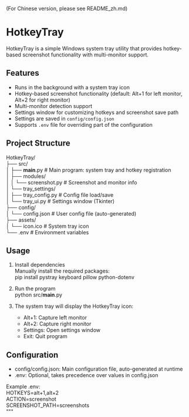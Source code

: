 (For Chinese version, please see README_zh.md)
# HotkeyTray

HotkeyTray is a simple Windows system tray utility that provides hotkey-based screenshot functionality with multi-monitor support.  

## Features

- Runs in the background with a system tray icon  
- Hotkey-based screenshot functionality (default: Alt+1 for left monitor, Alt+2 for right monitor)  
- Multi-monitor detection support  
- Settings window for customizing hotkeys and screenshot save path  
- Settings are saved in `config/config.json`  
- Supports `.env` file for overriding part of the configuration  

## Project Structure

HotkeyTray/  
├── src/  
│   ├── __main__.py              # Main program: system tray and hotkey registration  
│   ├── modules/  
│   │   └── screenshot.py        # Screenshot and monitor info  
│   └── tray_settings/  
│       ├── tray_config.py       # Config file load/save  
│       └── tray_ui.py           # Settings window (Tkinter)  
├── config/  
│   └── config.json              # User config file (auto-generated)  
├── assets/  
│   └── icon.ico                 # System tray icon  
└── .env                         # Environment variables  

## Usage

1. Install dependencies  
   Manually install the required packages:  
   pip install pystray keyboard pillow python-dotenv  

2. Run the program  
   python src/__main__.py  

3. The system tray will display the HotkeyTray icon:  
   - Alt+1: Capture left monitor  
   - Alt+2: Capture right monitor  
   - Settings: Open settings window  
   - Exit: Quit program  

## Configuration

- config/config.json: Main configuration file, auto-generated at runtime  
- .env: Optional, takes precedence over values in config.json  

Example .env:  
HOTKEYS=alt+1,alt+2  
ACTION=screenshot  
SCREENSHOT_PATH=screenshots  
"""